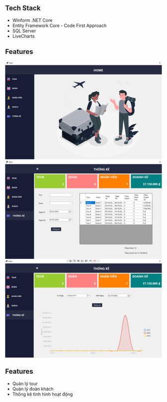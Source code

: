 
## Tech Stack

- Winform .NET Core
- Entity Framework Core - Code First Approach
- SQL Server
- LiveCharts


## Features

![](https://raw.githubusercontent.com/nhipham9420/TourManagement/master/image/home.png)
![](https://raw.githubusercontent.com/nhipham9420/TourManagement/master/image/tk.png)
![](https://raw.githubusercontent.com/nhipham9420/TourManagement/master/image/tk_chart.png)


## Features

- Quản lý tour
- Quản lý đoàn khách
- Thống kê tình hình hoạt động